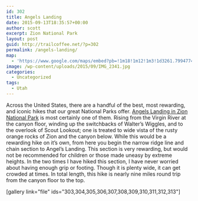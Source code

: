 ```yaml
---
id: 302
title: Angels Landing
date: 2015-09-13T18:35:57+00:00
author: scott
excerpt: Zion National Park
layout: post
guid: http://trailcoffee.net/?p=302
permalink: /angels-landing/
map:
  - 'https://www.google.com/maps/embed?pb=!1m18!1m12!1m3!1d3261.799477402784!2d-112.95225058476079!3d37.27181784870906!2m3!1f0!2f0!3f0!3m2!1i1024!2i768!4f13.1!3m3!1m2!1s0x80cac178d65e860d%3A0x3c498a7773008a8a!2sAngels+Landing+Trail%2C+Hurricane%2C+UT+84737!5e1!3m2!1sen!2sus!4v1470012023056'
image: /wp-content/uploads/2015/09/IMG_2341.jpg
categories:
  - Uncategorized
tags:
  - Utah
---
```

Across the United States, there are a handful of the best, most rewarding, and iconic hikes that our great National Parks offer. <a href="http://www.nps.gov/zion/">Angels Landing in Zion National Park</a> is most certainly one of them. Rising from the Virgin River at the canyon floor, winding up the switchbacks of Walter’s Wiggles, and to the overlook of Scout Lookout; one is treated to wide vista of the rusty orange rocks of Zion and the canyon below. While this would be a rewarding hike on it’s own, from here you begin the narrow ridge line and chain section to Angel’s Landing. This section is very rewarding, but would not be recommended for children or those made uneasy by extreme heights. In the two times I have hiked this section, I have never worried about having enough grip or footing. Though it is plenty wide, it can get crowded at times. In total length, this hike is nearly nine miles round trip from the canyon floor to the top.

[gallery link="file" ids="303,304,305,306,307,308,309,310,311,312,313"]